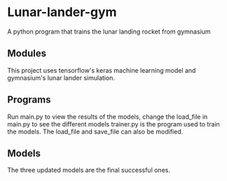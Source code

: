 # Lunar-lander-gym
A python program that trains the lunar landing rocket from gymnasium

## Modules

This project uses tensorflow's keras machine learning model and gymnasium's lunar lander simulation.

## Programs

Run main.py to view the results of the models, change the load_file in main.py to see the different models
trainer.py is the program used to train the models. The load_file and save_file can also be modified.

## Models

The three updated models are the final successful ones.
